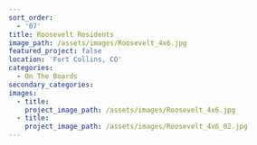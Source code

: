 ```yaml
---
sort_order:
  - '07'
title: Roosevelt Residents
image_path: /assets/images/Roosevelt_4x6.jpg
featured_project: false
location: 'Fort Collins, CO'
categories:
  - On The Boards
secondary_categories:
images:
  - title:
    project_image_path: /assets/images/Roosevelt_4x6.jpg
  - title:
    project_image_path: /assets/images/Roosevelt_4x6_02.jpg
---
```



